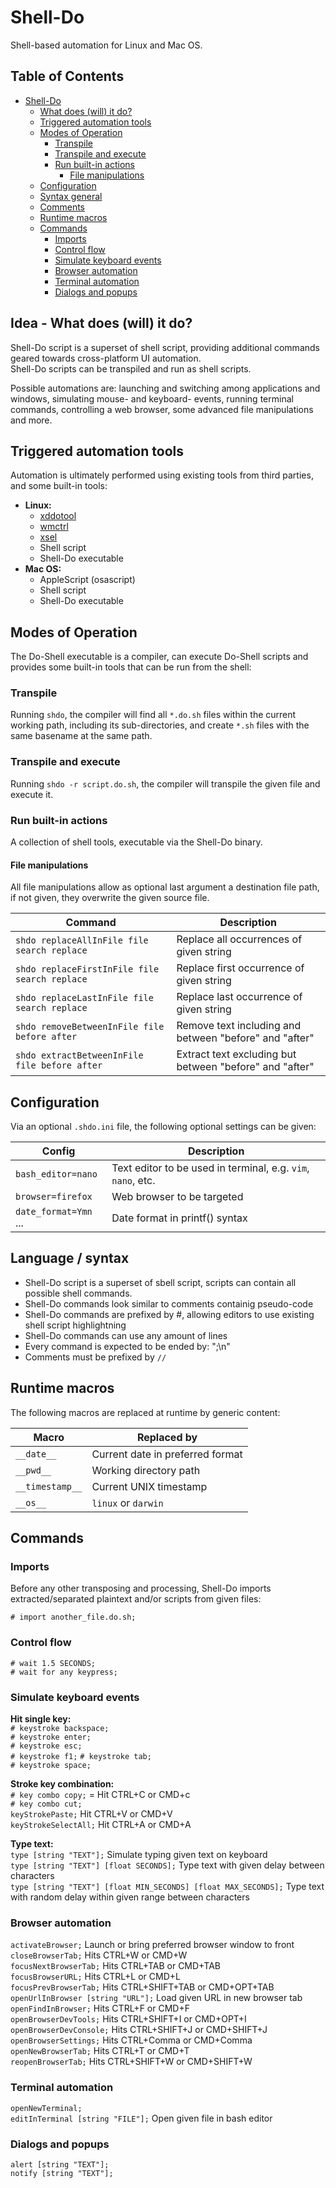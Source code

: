 Shell-Do
========

Shell-based automation for Linux and Mac OS.


## Table of Contents

- [Shell-Do](#shell-do)
  * [What does (will) it do?](#what-does--will--it-do-)
  * [Triggered automation tools](#triggered-automation-tools)
  * [Modes of Operation](#modes-of-operation)
    + [Transpile](#transpile)
    + [Transpile and execute](#transpile-and-execute)
    + [Run built-in actions](#run-built-in-actions)
      + [File manipulations](#file-manipulations)
  * [Configuration](#configuration)
  * [Syntax general](#syntax-general)
  * [Comments](#comments)
  * [Runtime macros](#runtime-macros)
  * [Commands](#commands)
    + [Imports](#imports)
    + [Control flow](#control-flow)
    + [Simulate keyboard events](#simulate-keyboard-events)
    + [Browser automation](#browser-automation)
    + [Terminal automation](#terminal-automation)
    + [Dialogs and popups](#dialogs-and-popups)


## Idea - What does (will) it do?

Shell-Do script is a superset of shell script, providing additional commands 
geared towards cross-platform UI automation.  
Shell-Do scripts can be transpiled and run as shell scripts.  

Possible automations are: launching and switching among applications and 
windows, simulating mouse- and keyboard- events, running terminal commands, 
controlling a web browser, some advanced file manipulations and more. 


## Triggered automation tools

Automation is ultimately performed using existing tools from third parties, 
and some built-in tools:

* **Linux:**
  * [xddotool](http://manpages.ubuntu.com/manpages/trusty/man1/xdotool.1.html)
  * [wmctrl](http://tripie.sweb.cz/utils/wmctrl/)
  * [xsel](https://linux.die.net/man/1/xsel)
  * Shell script
  * Shell-Do executable
* **Mac OS:**
  * AppleScript (osascript)
  * Shell script
  * Shell-Do executable


## Modes of Operation

The Do-Shell executable is a compiler, 
can execute Do-Shell scripts and provides some built-in tools that can
be run from the shell:

### Transpile

Running ``shdo``, the compiler will find all ``*.do.sh`` files within the 
current working path, including its sub-directories, and 
create ``*.sh`` files with the same basename at the same path.

### Transpile and execute

Running ``shdo -r script.do.sh``, the compiler will transpile the given 
file and execute it.

### Run built-in actions

A collection of shell tools, executable via the
Shell-Do binary. 

#### File manipulations

All file manipulations allow as optional last argument a destination file path, if not given, they overwrite the
given source file.

| Command                                          | Description                                             |
| ------------------------------------------------ | ------------------------------------------------------- |
| ``shdo replaceAllInFile file search replace``    | Replace all occurrences of given string                 |
| ``shdo replaceFirstInFile file search replace``  | Replace first occurrence of given string                |
| ``shdo replaceLastInFile file search replace``   | Replace last occurrence of given string                 |
| ``shdo removeBetweenInFile file before after``   | Remove text including and between "before" and "after"  |
| ``shdo extractBetweenInFile file before after``  | Extract text excluding but between "before" and "after" |


## Configuration

Via an optional ``.shdo.ini`` file, the following optional settings can be
given:

| Config                                           | Description                                                      |
| ------------------------------------------------ | ---------------------------------------------------------------- |
| ``bash_editor=nano``                             | Text editor to be used in terminal, e.g. ``vim``, ``nano``, etc. |
| ``browser=firefox``                              | Web browser to be targeted                                       |
| ``date_format=Ymn`` ...                          | Date format in printf() syntax                                   |


## Language / syntax

* Shell-Do script is a superset of sbell script, 
  scripts can contain all possible shell commands.
* Shell-Do commands look similar to comments containig pseudo-code
* Shell-Do commands are prefixed by #, allowing editors
  to use existing shell script highlightning 
* Shell-Do commands can use any amount of lines
* Every command is expected to be ended by: ";\n"
* Comments must be prefixed by ``//``


## Runtime macros

The following macros are replaced at runtime by generic content:  

| Macro             | Replaced by                                                      |
| ----------------- | ---------------------------------------------------------------- |
| ``__date__``      | Current date in preferred format                                 |
| ``__pwd__``       | Working directory path                                           |
| ``__timestamp__`` | Current UNIX timestamp                                           |
| ``__os__``        | ``linux`` or ``darwin``                                          |


## Commands

### Imports

Before any other transposing and processing, Shell-Do imports extracted/separated 
plaintext and/or scripts from given files:

``# import another_file.do.sh;``  


### Control flow

``# wait 1.5 SECONDS;``  
``# wait for any keypress;``  


### Simulate keyboard events


**Hit single key:**  
``# keystroke backspace;``  
``# keystroke enter;``   
``# keystroke esc;``  
``# keystroke f1;``
``# keystroke tab;``  
``# keystroke space;``


**Stroke key combination:**  
``# key combo copy;`` = Hit CTRL+C or CMD+c  
``# key combo cut;``  
``keyStrokePaste;`` Hit CTRL+V or CMD+V   
``keyStrokeSelectAll;`` Hit CTRL+A or CMD+A  

**Type text:**  
``type [string "TEXT"];`` Simulate typing given text on keyboard  
``type [string "TEXT"] [float SECONDS];`` Type text with given delay
  between characters  
``type [string "TEXT"] [float MIN_SECONDS] [float MAX_SECONDS];``
  Type text with random delay within given range between characters  


### Browser automation

``activateBrowser;`` Launch or bring preferred browser window to front  
``closeBrowserTab;`` Hits CTRL+W or CMD+W  
``focusNextBrowserTab;`` Hits CTRL+TAB or CMD+TAB  
``focusBrowserURL;`` Hits CTRL+L or CMD+L  
``focusPrevBrowserTab;`` Hits CTRL+SHIFT+TAB or CMD+OPT+TAB  
``openUrlInBrowser [string "URL"];`` Load given URL in new browser tab  
``openFindInBrowser;`` Hits CTRL+F or CMD+F  
``openBrowserDevTools;`` Hits CTRL+SHIFT+I or CMD+OPT+I  
``openBrowserDevConsole;`` Hits CTRL+SHIFT+J or CMD+SHIFT+J  
``openBrowserSettings;`` Hits CTRL+Comma or CMD+Comma  
``openNewBrowserTab;`` Hits CTRL+T or CMD+T  
``reopenBrowserTab;`` Hits CTRL+SHIFT+W or CMD+SHIFT+W  

### Terminal automation

``openNewTerminal;``  
``editInTerminal [string "FILE"];`` Open given file in bash editor  


### Dialogs and popups

``alert [string "TEXT"];``  
``notify [string "TEXT"];``  

